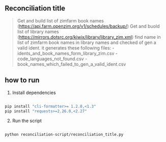 
## Reconciliation title
> Get and build list of zimfarm book names (https://api.farm.openzim.org/v1/schedules/backup/)
> Get and buold list of library names (https://mirrors.dotsrc.org/kiwix/library/library_zim.xml)
> find name in list of zimfarm book names in library names and checked of gen a valid ident.
> it generates these following files:
	- idents_and_book_names_form_library_zim.csv
	- code_languages_not_found.csv
	- book_names_which_failed_to_gen_a_valid_ident.csv
## how to run

1. Install dependencies
>
```bash

pip install "cli-formatter>= 1.2.0,<1.3"
pip install "requests>=2.26.0,<2.27"

```

2. Run the script

```bash

python reconciliation-script/reconciliation_title.py

```
